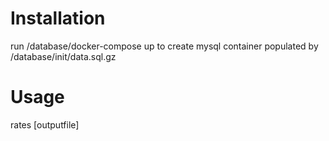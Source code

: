 # Installation
run /database/docker-compose up to create mysql container populated by /database/init/data.sql.gz

# Usage
rates <clientId> [outputfile]